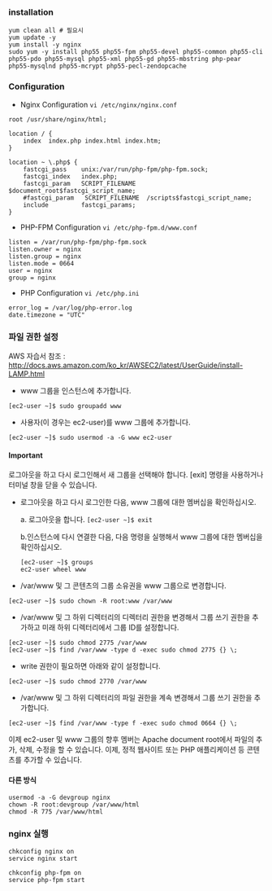 ### installation

```
yum clean all # 필요시
yum update -y
yum install -y nginx
sudo yum -y install php55 php55-fpm php55-devel php55-common php55-cli php55-pdo php55-mysql php55-xml php55-gd php55-mbstring php-pear php55-mysqlnd php55-mcrypt php55-pecl-zendopcache
```

### Configuration

* Nginx Configuration ```vi /etc/nginx/nginx.conf```

```
root /usr/share/nginx/html;

location / {
    index  index.php index.html index.htm;
}

location ~ \.php$ {
    fastcgi_pass    unix:/var/run/php-fpm/php-fpm.sock;
    fastcgi_index   index.php;
    fastcgi_param   SCRIPT_FILENAME  $document_root$fastcgi_script_name;
    #fastcgi_param   SCRIPT_FILENAME  /scripts$fastcgi_script_name;
    include         fastcgi_params;
}
```

* PHP-FPM Configuration ```vi /etc/php-fpm.d/www.conf```

```
listen = /var/run/php-fpm/php-fpm.sock
listen.owner = nginx
listen.group = nginx
listen.mode = 0664
user = nginx
group = nginx
```

* PHP Configuration ``` vi /etc/php.ini ```

```
error_log = /var/log/php-error.log
date.timezone = "UTC"
```


### 파일 권한 설정

AWS 자습서 참조 : http://docs.aws.amazon.com/ko_kr/AWSEC2/latest/UserGuide/install-LAMP.html

* www 그룹을 인스턴스에 추가합니다.

```
[ec2-user ~]$ sudo groupadd www
```

* 사용자(이 경우는 ec2-user)를 www 그룹에 추가합니다.

```
[ec2-user ~]$ sudo usermod -a -G www ec2-user
```

#### Important
  로그아웃을 하고 다시 로그인해서 새 그룹을 선택해야 합니다. [exit] 명령을 사용하거나 터미널 창을 닫을 수 있습니다.
  
* 로그아웃을 하고 다시 로그인한 다음, www 그룹에 대한 멤버십을 확인하십시오.

  a. 로그아웃을 합니다.
  ```[ec2-user ~]$ exit```
  
  b.인스턴스에 다시 연결한 다음, 다음 명령을 실행해서 www 그룹에 대한 멤버십을 확인하십시오.
    ```
    [ec2-user ~]$ groups
    ec2-user wheel www
    ```
    
* /var/www 및 그 콘텐츠의 그룹 소유권을 www 그룹으로 변경합니다.

```
[ec2-user ~]$ sudo chown -R root:www /var/www
```

* /var/www 및 그 하위 디렉터리의 디렉터리 권한을 변경해서 그룹 쓰기 권한을 추가하고 미래 하위 디렉터리에서 그룹 ID를 설정합니다.
```
[ec2-user ~]$ sudo chmod 2775 /var/www
[ec2-user ~]$ find /var/www -type d -exec sudo chmod 2775 {} \;
```

* write 권한이 필요하면 아래와 같이 설정합니다.
```
[ec2-user ~]$ sudo chmod 2770 /var/www
```

* /var/www 및 그 하위 디렉터리의 파일 권한을 계속 변경해서 그룹 쓰기 권한을 추가합니다.

```
[ec2-user ~]$ find /var/www -type f -exec sudo chmod 0664 {} \;
```

이제 ec2-user 및 www 그룹의 향후 멤버는 Apache document root에서 파일의 추가, 삭제, 수정을 할 수 있습니다. 이제, 정적 웹사이트 또는 PHP 애플리케이션 등 콘텐츠를 추가할 수 있습니다.


#### 다른 방식
```
usermod -a -G devgroup nginx
chown -R root:devgroup /var/www/html
chmod -R 775 /var/www/html
```

### nginx 실행

```
chkconfig nginx on
service nginx start

chkconfig php-fpm on
service php-fpm start
```
